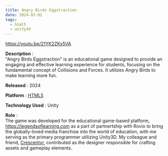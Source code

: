 ```yaml
---
title: Angry Birds Eggstraction
date: 2024-02-01
tags:
  - html5
  - unity3d
---
```

https://youtu.be/21YK2ZKx5VA

**Description** :  
"Angry Birds Eggstraction" is an educational game designed to provide an engaging and effective learning experience for students, focusing on the fundamental concept of Collisions and Forces. It utilizes Angry Birds to make learning more fun. 

**Released** : 2024

**Platform** : [HTML5](https://games.legendsoflearning.com/game/angry-birds-eggstraction/3623?partner=legends-public&media=game)

**Technology Used** : Unity

**Role** :  
The game was developed for the educational game-based platform, <https://legendsoflearning.com> as a part of partnertship with Rovio to bring the globally-loved media franchise into the world of education, with me serving as the primary programmer utilizing Unity3D. My colleague and friend, [Crescentyr](https://crescentyr.com), contributed as the designer responsible for crafting assets and gameplay elements. 